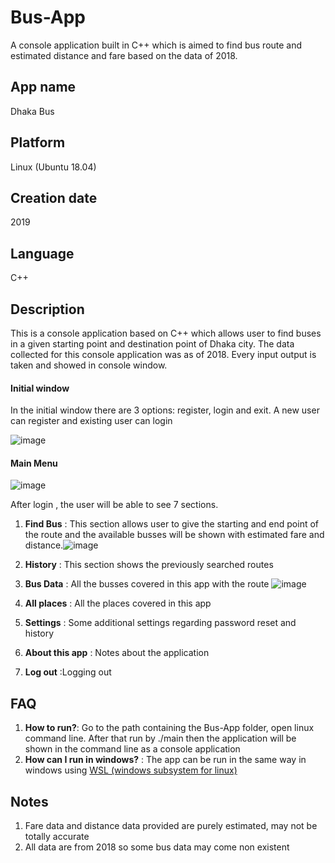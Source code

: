 # Bus-App
A console application built in C++ which is aimed to find bus route and estimated distance and fare based on the data of 2018.

## App name 
Dhaka Bus

## Platform
Linux (Ubuntu 18.04)

## Creation date
2019

## Language
C++

## Description
This is a console application based on C++ which allows user to find buses in a given starting point and destination point of Dhaka city. The data collected for this console application was as of 2018. Every input output is taken and showed in console window.

#### Initial window
In the initial window there are 3 options: register, login and exit. A new user can register and existing user can login

![image](https://user-images.githubusercontent.com/48018036/137321830-6597b729-e3eb-4691-aafa-a1fc6afcd9bb.png)

#### Main Menu
![image](https://user-images.githubusercontent.com/48018036/137324401-9af05b35-4bbb-4aed-b67d-8b21aaaeee2e.png)

After login , the user will be able to see 7 sections. 
1. **Find Bus** : This section allows user to give the starting and end point of the route and the available busses will be shown with estimated fare and distance.![image](https://user-images.githubusercontent.com/48018036/137324514-66276d4b-7554-4078-8311-8d5ed3bb0025.png)

2. **History** : This section shows the previously searched routes
3. **Bus Data** : All the busses covered in this app with the route ![image](https://user-images.githubusercontent.com/48018036/137324469-bc0ff872-2795-4a3d-b207-6c8256f6071a.png)

4. **All places** : All the places covered in this app 
5. **Settings** : Some additional settings regarding password reset and history
6. **About this app** : Notes about the application
7. **Log out** :Logging out 

## FAQ
1. **How to run?**: Go to the path containing the Bus-App folder, open linux command line. After that run by ./main then the application will be shown in the command line as a console application
2. **How can I run in windows?** : The app can be run in the same way in windows using [WSL (windows subsystem for linux)](https://docs.microsoft.com/en-us/windows/wsl/install) 

## Notes
1. Fare data and distance data provided are purely estimated, may not be totally accurate
2. All data are from 2018 so some bus data may come non existent
